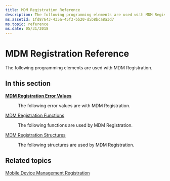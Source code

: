 ```yaml
---
title: MDM Registration Reference
description: The following programming elements are used with MDM Registration.
ms.assetid: 1fd87643-435a-45f3-bb20-d5b8bca8a3d7
ms.topic: reference
ms.date: 05/31/2018
---
```


# MDM Registration Reference

The following programming elements are used with MDM Registration.

## In this section

<dl> <dt>

[**MDM Registration Error Values**](mdm-registration-constants.md)
</dt> <dd>

The following error values are with MDM Registration.

</dd> <dt>

[MDM Registration Functions](mdm-registration-functions.md)
</dt> <dd>

The following functions are used by MDM Registration.

</dd> <dt>

[MDM Registration Structures](mdm-registration-structures.md)
</dt> <dd>

The following structures are used by MDM Registration.

</dd> </dl>

## Related topics

<dl> <dt>

[Mobile Device Management Registration](mobile-device-management-registration-portal.md)
</dt> </dl>

 

 




